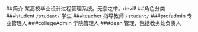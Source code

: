 ##简介
某高校毕业设计过程管理系统。无奈之举。devil!
##角色分类
###student
`/student/`
学生
###teacher
指导教师
`/student/`
###profadmin
专业管理人
###collegeAdmin
学院管理人
###dean
管理，包括教务处负责人